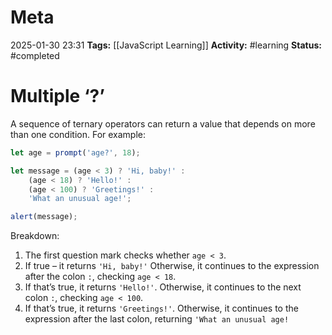 # Meta
2025-01-30 23:31
**Tags:** [[JavaScript Learning]]
**Activity:** #learning 
**Status:** #completed 

# Multiple ‘?’
A sequence of ternary operators can return a value that depends on more than one condition. For example:
```JavaScript title:example.js
let age = prompt('age?', 18);

let message = (age < 3) ? 'Hi, baby!' :
	(age < 18) ? 'Hello!' :
	(age < 100) ? 'Greetings!' :
	'What an unusual age!';

alert(message);
```

Breakdown:
1. The first question mark checks whether `age < 3`.
2. If true – it returns `'Hi, baby!'` Otherwise, it continues to the expression after the colon `:`, checking `age < 18`.
3. If that’s true, it returns `'Hello!'`. Otherwise, it continues to the next colon `:`, checking `age < 100`.
4. If that’s true, it returns `'Greetings!'`. Otherwise, it continues to the expression after the last colon, returning `'What an unusual age!`
